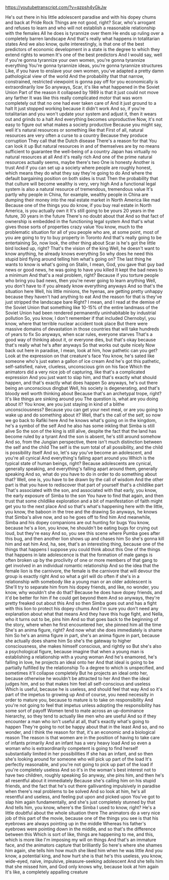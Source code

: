 https://youtubetranscript.com/?v=qzpsh4yGkJw

 He's out there in his little adolescent paradise and with his dopey chums and back at Pride Rock Things are not good, right? Scar, who's arrogant and refuses to learn and who will not establish a reasonable relationship with the females All he does is tyrannize over them He ends up ruling over a completely barren landscape And that's really what happens in totalitarian states And we also know, quite interestingly, is that one of the best predictors of economic development in a state is the degree to which they extend rights to women It's one of the best predictors And I would say, well if you're gonna tyrannize your own women, you're gonna tyrannize everything You're gonna tyrannize ideas, you're gonna tyrannize structures Like, if you have to enslave your own women, you've adapted a pretty damn pathological view of the world And the probability that that narrow, constrained, restricted viewpoint is gonna pay off for you economically is extraordinarily low So anyways, Scar, it's like what happened in the Soviet Union Part of the reason it collapsed by 1989 is that it just could not move any farther It was like this really complicated motor that was worn completely out that no one had ever taken care of And it just ground to a halt It just stopped working because it didn't work And so, if you're totalitarian and you won't update your system and adjust it, then it wears out and grinds to a halt And everything becomes unproductive Now, it's not easy to figure out what makes a society productive Because you might say, well it's natural resources or something like that First of all, natural resources are very often a curse to a country Because they produce corruption They call that the Dutch disease There's a reason for that You can look it up But natural resources in and of themselves are by no means sufficient to guarantee the well-being of a country Japan has virtually no natural resources at all And it's really rich And one of the prime natural resources actually seems, maybe there's two One is honesty Another is trust And if you can set up a society where people are roughly honest, which means they do what they say they're going to do And where the default bargaining position on both sides is trust Then the probability that that culture will become wealthy is very, very high And a functional legal system is also a natural resource of tremendous, tremendous value It's partly why people in China, for example, wealthy people in China are dumping their money into the real estate market in North America like mad Because one of the things you do know, if you buy real estate in North America, is you actually own it It's still going to be yours 20 years in the future, 30 years in the future There's no doubt about that And so that fact of ownership is embedded in the functioning legal system And that's what gives those sorts of properties crazy value You know, much to the problematic situation for all of you people who are, at some point, most of you are going to try to buy property in Toronto And that's really going to be entertaining So, now look, the other thing about Scar is he's got the little bird locked up, right? That's the vision of the king Well, he doesn't want to know anything, he already knows everything So why does he need this stupid bird flying around telling him what's going on? The last thing he wants to know is what's going on Stalin, I mean, God, you gave that guy bad news or good news, he was going to have you killed It kept the bad news to a minimum And that's a real problem, right? Because if you torture people who bring you bad news, then you're never going to learn anything Well, you don't have to if you already know everything anyways And so that's the situation here Well, his little minions, the hyenas, are getting pretty unhappy because they haven't had anything to eat And the reason for that is they've just stripped the landscape bare Right? I mean, and I read at the demise of the Soviet Union that something like 10-15% of the entire landmass of the Soviet Union had been rendered permanently uninhabitable by industrial pollution So, you know, I don't remember if that included Chernobyl, you know, where that terrible nuclear accident took place But there were massive domains of devastation in those countries that will take hundreds of years to fix So anyways, when scar rules, everyone starves That's a good way of thinking about it, or everyone dies, but that's okay because that's really what he's after anyways So that works out quite nicely Now back out here in paradise, I mean, look at him, how pathetic can you get? Look at the expression on that creature's face You know, he's sated like someone who's just eaten a gallon of ice cream And he's got this pathetic, self-satisfied, naive, clueless, unconscious grin on his face Which the animators did a very nice job of capturing, like that's a complicated expression And you just want to slap him, and that's exactly what should happen, and that's exactly what does happen So anyways, he's out there being an unconscious dingbat Well, his society is degenerating, and that's bloody well worth thinking about Because that's an archetypal trope, right? It's like things are sinking around you The question is, what are you doing about it? You know, are you just staying in kind of a blithe unconsciousness? Because you can get your next meal, or are you going to wake up and do something about it? Well, that's the call of the self, so now we go back to Rafiki here And he knows what's going on in the kingdom, he's a symbol of the self And he also has some inkling that Simba is still alive So the son of the king is still alive, despite the fact that the land has become ruled by a tyrant And the son is absent, he's still around somehow And so, from the Jungian perspective, there isn't much distinction between the self and the child The self is the sum total of all possibility, and the child is possibility itself And so, let's say you've become an adolescent, and you're all cynical And everything's falling apart around you Which is the typical state of human beings, right? Because adolescents are cynical, generally speaking, and everything's falling apart around them, generally speaking And so, what do you have to do in order to do something about that? Well, one is, you have to be drawn by the call of wisdom And the other part is that you have to rediscover that part of yourself that's a childlike part That's associated with the son, and associated with that early, you know, the early exposure of Simba to the son You have to find that again, and then trust that some childlike exploration and a bit of manifestation of faith might get you to the next place And so that's what's happening here with the little, you know, the baboon in the tree and the drawing So anyways, he knows that Simba's alive now, and so he goes off to find him And meanwhile, Simba and his dopey companions are out hunting for bugs You know, because he's a lion, you know, he shouldn't be eating bugs for crying out loud, but they're easy And so, you see this scene where Pumba goes after this bug, and then another lion shows up and chases him So she's gonna kill him and eat him And, ha, see, that's an interesting thing, because one of the things that happens I suppose you could think about this One of the things that happens in late adolescence is that the formation of male gangs is often broken up by the proclivity of one or more members of that gang to get involved in an individual romantic relationship And so the idea that the female lion is the carnivore, the female is the carnivore that will devour the group is exactly right And so what a girl will do often if she's in a relationship with somebody like a young man or an older adolescent is She'll try to separate him from his dopey friends, and like, no wonder, you know, why wouldn't she do that? Because he does have dopey friends, and it'd be better for him if he could get beyond them And so anyways, they're pretty freaked out about this And so then Simba goes out and has a fight with this lion to protect his dopey chums And I'm sure you don't need any explanation about what that means And they have this huge fight, and Nella, who it turns out to be, pins him And so that goes back to the beginning of the story, where when he first encountered her, she pinned him all the time She's an anima figure, right? And now what she does immediately is shame him So he's an anima figure in part, she's an anima figure in part, because she actually does shame him So she's the gateway to higher consciousness, she makes himself conscious, and rightly so But she's also a psychological figure, because imagine that when a young man is establishing a relationship with a young woman And he's enamored, he's falling in love, he projects an ideal onto her And that ideal is going to be partially fulfilled by the relationship To a degree to which is unspecified, and sometimes it'll collapse completely But he projects an ideal onto her, because otherwise he wouldn't be attracted to her And then the ideal judges him, and so that makes him feel all self-conscious and useless Which is useful, because he is useless, and should feel that way And so it's part of the impetus to growing up And of course, you need necessity in order to mature you, because to mature is to take on responsibility And you're not going to feel that impetus unless adopting the responsibility has some sort of payoff Women tend to mate across an up-dominance hierarchy, so they tend to actually like men who are useful And so if they encounter a man who isn't useful at all, that's exactly what's going to happen They're going to not be happy about that in the least And so, and no wonder, and I think the reason for that, it's an economic and a biological reason The reason is that women are in the position of having to take care of infants primarily And an infant has a very heavy load And so even a woman who is extraordinarily competent is going to find herself substantially limited in her possibilities If she has an infant, and so then she's looking around for someone who will pick up part of the load It's perfectly reasonable, and you're not going to pick up part of the load if you're completely useless And so it's in the woman's best interest not to have two children, roughly speaking So anyway, she pins him, and then he's all resentful about it immediately Because she's calling him on his stupid friends, and the fact that he's out there gallivanting impulsively in paradise when there's real problems to be solved And so look at him, he's all resentful and useless, and feeling put upon and picked upon You've got to slap him again fundamentally, and she's just completely stunned by that And tells him, you know, where's the Simba I used to know, right? He's a little doubtful about the whole situation there The animators do a very nice job of this part of the movie, because one of the things you see is that his eyebrows are always pointing up in the middle Whereas his father's eyebrows were pointing down in the middle, and so that's the difference between this Which is sort of like, things are happening to me, and this, which is more like I'm imposing my will on things And that's an immature face, and the animators capture that brilliantly So here's where she shames him again, she tells him how much she liked him when he was little And you know, a potential king, and how hurt she is that he's this useless, you know, wide-eyed, naive, impulsive, pleasure-seeking adolescent And she tells him that she missed him, and God only knows why, because look at him again It's like, a completely appalling creature